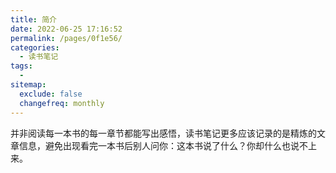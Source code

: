 ```yaml
---
title: 简介
date: 2022-06-25 17:16:52
permalink: /pages/0f1e56/
categories:
  - 读书笔记
tags:
  - 
sitemap:
  exclude: false
  changefreq: monthly
---
```


并非阅读每一本书的每一章节都能写出感悟，读书笔记更多应该记录的是精炼的文章信息，避免出现看完一本书后别人问你：这本书说了什么？你却什么也说不上来。